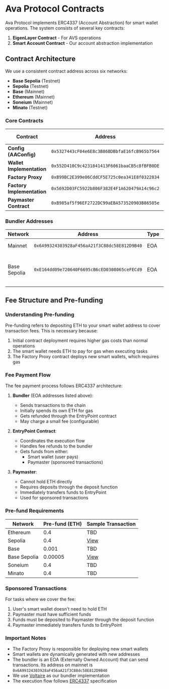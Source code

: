 # Ava Protocol Contracts

Ava Protocol implements ERC4337 (Account Abstraction) for smart wallet operations. The system consists of several key contracts:

1. **EigenLayer Contract** - For AVS operations
2. **Smart Account Contract** - Our account abstraction implementation

## Contract Architecture

We use a consistent contract address across six networks:

- **Base Sepolia** (Testnet)
- **Sepolia** (Testnet)
- **Base** (Mainnet)
- **Ethereum** (Mainnet)
- **Soneium** (Mainnet)
- **Minato** (Testnet)

### Core Contracts

| Contract                   | Address                                      | Base Sepolia                                                                            | Base                                                                            | Sepolia                                                                                 | Ethereum                                                                        | Soneium                                                                        | Minato                                                                                |
| -------------------------- | -------------------------------------------- | --------------------------------------------------------------------------------------- | ------------------------------------------------------------------------------- | --------------------------------------------------------------------------------------- | ------------------------------------------------------------------------------- | ------------------------------------------------------------------------------- | --------------------------------------------------------------------------------------- |
| **Config (AAConfig)**      | `0x5327443cF04e6E8c3B86BDBbfaE16fcB965b7564` | [View](https://sepolia.basescan.org/address/0x5327443cF04e6E8c3B86BDBbfaE16fcB965b7564) | [View](https://basescan.org/address/0x5327443cF04e6E8c3B86BDBbfaE16fcB965b7564) | [View](https://sepolia.etherscan.io/address/0x5327443cF04e6E8c3B86BDBbfaE16fcB965b7564) | [View](https://etherscan.io/address/0x5327443cF04e6E8c3B86BDBbfaE16fcB965b7564) | [View](https://explorer.soneium.org/address/0x5327443cF04e6E8c3B86BDBbfaE16fcB965b7564) | [View](https://explorer-testnet.soneium.org/address/0x5327443cF04e6E8c3B86BDBbfaE16fcB965b7564) |
| **Wallet Implementation**  | `0x552D410C9c4231841413F6061baaCB5c8fBFB0DE` | [View](https://sepolia.basescan.org/address/0x552D410C9c4231841413F6061baaCB5c8fBFB0DE) | [View](https://basescan.org/address/0x552D410C9c4231841413F6061baaCB5c8fBFB0DE) | [View](https://sepolia.etherscan.io/address/0x552D410C9c4231841413F6061baaCB5c8fBFB0DE) | [View](https://etherscan.io/address/0x552D410C9c4231841413F6061baaCB5c8fBFB0DE) | [View](https://explorer.soneium.org/address/0x552D410C9c4231841413F6061baaCB5c8fBFB0DE) | [View](https://explorer-testnet.soneium.org/address/0x552D410C9c4231841413F6061baaCB5c8fBFB0DE) |
| **Factory Proxy**          | `0xB99BC2E399e06CddCF5E725c0ea341E8f0322834` | [View](https://sepolia.basescan.org/address/0xB99BC2E399e06CddCF5E725c0ea341E8f0322834) | [View](https://basescan.org/address/0xB99BC2E399e06CddCF5E725c0ea341E8f0322834) | [View](https://sepolia.etherscan.io/address/0xB99BC2E399e06CddCF5E725c0ea341E8f0322834) | [View](https://etherscan.io/address/0xB99BC2E399e06CddCF5E725c0ea341E8f0322834) | [View](https://explorer.soneium.org/address/0xB99BC2E399e06CddCF5E725c0ea341E8f0322834) | [View](https://explorer-testnet.soneium.org/address/0xB99BC2E399e06CddCF5E725c0ea341E8f0322834) |
| **Factory Implementation** | `0x5692D03FC5922b806F382E4F1A620479A14c96c2` | [View](https://sepolia.basescan.org/address/0x5692D03FC5922b806F382E4F1A620479A14c96c2) | [View](https://basescan.org/address/0x5692D03FC5922b806F382E4F1A620479A14c96c2) | [View](https://sepolia.etherscan.io/address/0x5692D03FC5922b806F382E4F1A620479A14c96c2) | [View](https://etherscan.io/address/0x5692D03FC5922b806F382E4F1A620479A14c96c2) | [View](https://explorer.soneium.org/address/0x5692D03FC5922b806F382E4F1A620479A14c96c2) | [View](https://explorer-testnet.soneium.org/address/0x5692D03FC5922b806F382E4F1A620479A14c96c2) |
| **Paymaster Contract**     | `0xB985af5f96EF2722DC99aEBA573520903B86505e` | [View](https://sepolia.basescan.org/address/0xB985af5f96EF2722DC99aEBA573520903B86505e) | [View](https://basescan.org/address/0xB985af5f96EF2722DC99aEBA573520903B86505e) | [View](https://sepolia.etherscan.io/address/0xB985af5f96EF2722DC99aEBA573520903B86505e) | [View](https://etherscan.io/address/0xB985af5f96EF2722DC99aEBA573520903B86505e) | [View](https://explorer.soneium.org/address/0xB985af5f96EF2722DC99aEBA573520903B86505e) | [View](https://explorer-testnet.soneium.org/address/0xB985af5f96EF2722DC99aEBA573520903B86505e) |

### Bundler Addresses

| Network      | Address                                      | Type | Notes                            |
| ------------ | -------------------------------------------- | ---- | -------------------------------- |
| Mainnet      | `0x6A99324303928aF456aA21f3C88dc58E812D9B40` | EOA  | Mainnet bundler                  |
| Base Sepolia | `0xE164dd09e720640F6695cB6cED0308065ceFECd9` | EOA  | Testnet bundler for Base Sepolia |

## Fee Structure and Pre-funding

### Understanding Pre-funding

Pre-funding refers to depositing ETH to your smart wallet address to cover transaction fees. This is necessary because:

1. Initial contract deployment requires higher gas costs than normal operations
2. The smart wallet needs ETH to pay for gas when executing tasks
3. The Factory Proxy contract deploys new smart wallets, which requires gas

### Fee Payment Flow

The fee payment process follows ERC4337 architecture:

1. **Bundler** (EOA addresses listed above):

   - Sends transactions to the chain
   - Initially spends its own ETH for gas
   - Gets refunded through the EntryPoint contract
   - May charge a small fee (configurable)

2. **EntryPoint Contract**:

   - Coordinates the execution flow
   - Handles fee refunds to the bundler
   - Gets funds from either:
     - Smart wallet (user pays)
     - Paymaster (sponsored transactions)

3. **Paymaster**:
   - Cannot hold ETH directly
   - Requires deposits through the deposit function
   - Immediately transfers funds to EntryPoint
   - Used for sponsored transactions

### Pre-fund Requirements

| Network      | Pre-fund (ETH) | Sample Transaction                                                                                         |
| ------------ | -------------- | ---------------------------------------------------------------------------------------------------------- |
| Ethereum     | 0.4            | TBD                                                                                                        |
| Sepolia      | 0.4            | [View](https://sepolia.etherscan.io/tx/0xee325c48e6a6a35b91642b2483acd860255283aded8cb949a9594a8ab19c7f69) |
| Base         | 0.001          | TBD                                                                                                        |
| Base Sepolia | 0.00005        | [View](https://sepolia.basescan.org/tx/0x946e7b6e48fd1421d17263e9b89e329e264cb37de511077844e925f414be8851) |
| Soneium      | 0.4            | TBD                                                                                                        |
| Minato       | 0.4            | TBD                                                                                                        |

### Sponsored Transactions

For tasks where we cover the fee:

1. User's smart wallet doesn't need to hold ETH
2. Paymaster must have sufficient funds
3. Funds must be deposited to Paymaster through the deposit function
4. Paymaster immediately transfers funds to EntryPoint

### Important Notes

- The Factory Proxy is responsible for deploying new smart wallets
- Smart wallets are dynamically generated with new addresses
- The bundler is an EOA (Externally Owned Account) that can send transactions. Its address on mainnet is `0x6A99324303928aF456aA21f3C88dc58E812D9B40`
- We use [Voltaire](https://github.com/candidelabs/voltaire) as our bundler implementation
- The execution flow follows [ERC4337](https://eips.ethereum.org/EIPS/eip-4337) specification

